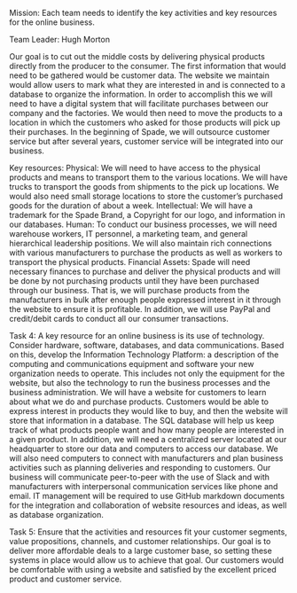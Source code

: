 Mission: Each team needs to identify the key activities and key resources for the online business.

Team Leader: Hugh Morton

Our goal is to cut out the middle costs by delivering physical products directly from the producer to the consumer.  The first information that would need to be gathered would be customer data.  The website we maintain would allow users to mark what they are interested in and is connected to a database to organize the information.  In order to accomplish this we will need to have a digital system that will facilitate purchases between our company and the factories.  We would then need to move the products to a location in which the customers who asked for those products will pick up their purchases. In the beginning of Spade, we will outsource customer service but after several years, customer service will be integrated into our business.
 
Key resources:
Physical: We will need to have access to the physical products and means to transport them to the various locations. We will have trucks to transport the goods from shipments to the pick up locations. We would also need small storage locations to store the customer’s purchased goods for the duration of about a week.
Intellectual: We will have a trademark for the Spade Brand, a Copyright for our logo, and information in our databases.
Human: To conduct our business processes, we will need warehouse workers, IT personnel, a marketing team, and general hierarchical leadership positions. We will also maintain rich connections with various manufacturers to purchase the products as well as workers to transport the physical products.
Financial Assets: Spade will need necessary finances to purchase and deliver the physical products and will be done by not purchasing products until they have been purchased through our business. That is, we will purchase products from the manufacturers in bulk after enough people expressed interest in it through the website to ensure it is profitable. In addition, we will use PayPal and credit/debit cards to conduct all our consumer transactions.
 
Task 4: A key resource for an online business is its use of technology. Consider hardware, software, databases, and data communications. Based on this, develop the Information Technology Platform: a description of the computing and communications equipment and software your new organization needs to operate. This includes not only the equipment for the website, but also the technology to run the business processes and the business administration.
We will have a website for customers to learn about what we do and purchase products. Customers would be able to express interest in products they would like to buy, and then the website will store that information in a database. The SQL database will help us keep track of what products people want and how many people are interested in a given product. In addition, we will need a centralized server located at our headquarter to store our data and computers to access our database. We will also need computers to connect with manufacturers and plan business activities such as planning deliveries and responding to customers.
Our business will communicate peer-to-peer with the use of Slack and with manufacturers with interpersonal communication services like phone and email. IT management will be required to use GitHub markdown documents for the integration and collaboration of website resources and ideas, as well as database organization.
 
Task 5: Ensure that the activities and resources fit your customer segments, value propositions, channels, and customer relationships.
Our goal is to deliver more affordable deals to a large customer base, so setting these systems in place would allow us to achieve that goal. Our customers would be comfortable with using a website and satisfied by the excellent priced product and customer service.

